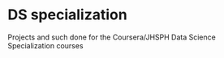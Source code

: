 # DS specialization

Projects and such done for the Coursera/JHSPH Data Science Specialization courses


